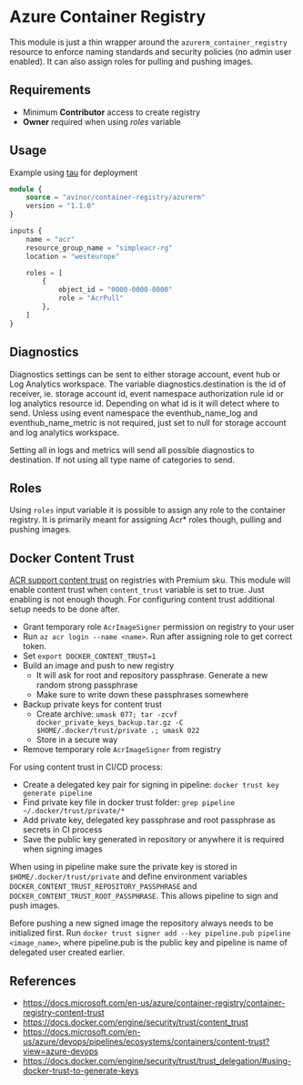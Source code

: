 # Azure Container Registry

This module is just a thin wrapper around the `azurerm_container_registry` resource to enforce naming standards and security policies (no admin user enabled). It can also assign roles for pulling and pushing images.

## Requirements

- Minimum **Contributor** access to create registry
- **Owner** required when using *roles* variable

## Usage

Example using [tau](https://github.com/avinor/tau) for deployment

```terraform
module {
    source = "avinor/container-registry/azurerm"
    version = "1.1.0"
}

inputs {
    name = "acr"
    resource_group_name = "simpleacr-rg"
    location = "westeurope"

    roles = [
        {
            object_id = "0000-0000-0000"
            role = "AcrPull"
        },
    ]
}
```

## Diagnostics
Diagnostics settings can be sent to either storage account, event hub or Log Analytics workspace. The variable diagnostics.destination is the id of receiver, ie. storage account id, event namespace authorization rule id or log analytics resource id. Depending on what id is it will detect where to send. Unless using event namespace the eventhub_name_log and eventhub_name_metric is not required, just set to null for storage account and log analytics workspace.

Setting all in logs and metrics will send all possible diagnostics to destination. If not using all type name of categories to send.

## Roles

Using `roles` input variable it is possible to assign any role to the container registry. It is primarily meant for assigning Acr* roles though, pulling and pushing images.

## Docker Content Trust

[ACR support content trust](https://docs.microsoft.com/en-us/azure/container-registry/container-registry-content-trust) on registries with Premium sku. This module will enable content trust when `content_trust` variable is set to true. Just enabling is not enough though. For configuring content trust additional setup needs to be done after.

- Grant temporary role `AcrImageSigner` permission on registry to your user
- Run `az acr login --name <name>`. Run after assigning role to get correct token.
- Set `export DOCKER_CONTENT_TRUST=1`
- Build an image and push to new registry
  - It will ask for root and repository passphrase. Generate a new random strong passphrase
  - Make sure to write down these passphrases somewhere
- Backup private keys for content trust
  - Create archive: `umask 077; tar -zcvf docker_private_keys_backup.tar.gz -C $HOME/.docker/trust/private .; umask 022`
  - Store in a secure way
- Remove temporary role `AcrImageSigner` from registry

For using content trust in CI/CD process:

- Create a delegated key pair for signing in pipeline: `docker trust key generate pipeline`
- Find private key file in docker trust folder: `grep pipeline ~/.docker/trust/private/*`
- Add private key, delegated key passphrase and root passphrase as secrets in CI process
- Save the public key generated in repository or anywhere it is required when signing images

When using in pipeline make sure the private key is stored in `$HOME/.docker/trust/private` and define environment variables `DOCKER_CONTENT_TRUST_REPOSITORY_PASSPHRASE` and `DOCKER_CONTENT_TRUST_ROOT_PASSPHRASE`. This allows pipeline to sign and push images.

Before pushing a new signed image the repository always needs to be initialized first. Run `docker trust signer add --key pipeline.pub pipeline <image_name>`, where pipeline.pub is the public key and pipeline is name of delegated user created earlier.

## References

- <https://docs.microsoft.com/en-us/azure/container-registry/container-registry-content-trust>
- <https://docs.docker.com/engine/security/trust/content_trust>
- <https://docs.microsoft.com/en-us/azure/devops/pipelines/ecosystems/containers/content-trust?view=azure-devops>
- <https://docs.docker.com/engine/security/trust/trust_delegation/#using-docker-trust-to-generate-keys>
